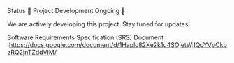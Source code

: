 Status
🚧 Project Development Ongoing 🚧

We are actively developing this project. Stay tuned for updates!

Software Requirements Specification (SRS) Document :https://docs.google.com/document/d/1Haplc82Xe2k1u4SOjetWjIQoYVpCkbzRQ2jnTZddVIM/

